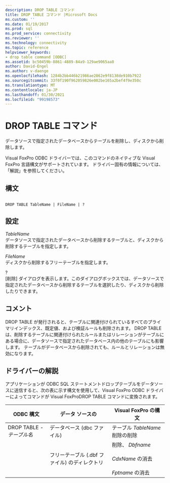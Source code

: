 ```yaml
---
description: DROP TABLE コマンド
title: DROP TABLE コマンド |Microsoft Docs
ms.custom: ''
ms.date: 01/19/2017
ms.prod: sql
ms.prod_service: connectivity
ms.reviewer: ''
ms.technology: connectivity
ms.topic: reference
helpviewer_keywords:
- drop table command [ODBC]
ms.assetid: bc50459b-8861-4889-84a9-129ae9065aa8
author: David-Engel
ms.author: v-daenge
ms.openlocfilehash: 1284b2bb446b21986ae2862e9f8138de910b7922
ms.sourcegitcommit: 33f0f190f962059826e002be165a2bef4f9e350c
ms.translationtype: MT
ms.contentlocale: ja-JP
ms.lasthandoff: 01/30/2021
ms.locfileid: "99198573"
---
```

# <a name="drop-table-command"></a>DROP TABLE コマンド
データソースで指定されたデータベースからテーブルを削除し、ディスクから削除します。  
  
 Visual FoxPro ODBC ドライバーでは、このコマンドのネイティブな Visual FoxPro 言語構文がサポートされています。 ドライバー固有の情報については、「解説」を参照してください。  
  
## <a name="syntax"></a>構文  
  
```  
  
DROP TABLE TableName | FileName | ?  
```  
  
## <a name="settings"></a>設定  
 *TableName*  
 データソースで指定されたデータベースから削除するテーブルと、ディスクから削除するテーブルを指定します。  
  
 *FileName*  
 ディスクから削除するフリーテーブルを指定します。  
  
 ?  
 [削除] ダイアログを表示します。このダイアログボックスでは、データソースで指定されたデータベースから削除するテーブルを選択したり、ディスクから削除したりできます。  
  
## <a name="remarks"></a>コメント  
 DROP TABLE が発行されると、テーブルに関連付けられているすべてのプライマリインデックス、既定値、および検証ルールも削除されます。 DROP TABLE は、削除するテーブルに関連付けられたルールまたはリレーションがテーブルにある場合に、データソースで指定されたデータベース内の他のテーブルにも影響します。 テーブルがデータベースから削除されても、ルールとリレーションは無効になります。  
  
## <a name="driver-remarks"></a>ドライバーの解説  
 アプリケーションが ODBC SQL ステートメントドロップテーブルをデータソースに送信すると、次の表に示す構文を使用して、Visual FoxPro ODBC ドライバーによってコマンドが Visual FoxProDROP TABLE コマンドに変換されます。  
  
|ODBC 構文|データ ソースの|Visual FoxPro の構文|  
|-----------------|-----------------|--------------------------|  
|DROP TABLE *-テーブル名*|データベース (dbc ファイル)|テーブル *TableName* 削除の削除|  
||フリーテーブル (.dbf ファイル) のディレクトリ|削除、 *Dbfname*<br /><br /> *CdxName* の消去<br /><br /> *Fptname* の消去|
